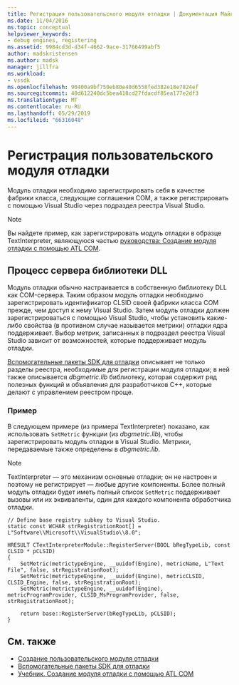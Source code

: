 ```yaml
---
title: Регистрация пользовательского модуля отладки | Документация Майкрософт
ms.date: 11/04/2016
ms.topic: conceptual
helpviewer_keywords:
- debug engines, registering
ms.assetid: 9984cd3d-d34f-4662-9ace-31766499abf5
author: madskristensen
ms.author: madsk
manager: jillfra
ms.workload:
- vssdk
ms.openlocfilehash: 90400a9bf750eb80e40d6558fed382e18e7824ef
ms.sourcegitcommit: 40d612240dc5bea418cd27fdacdf85ea177e2df3
ms.translationtype: MT
ms.contentlocale: ru-RU
ms.lasthandoff: 05/29/2019
ms.locfileid: "66316048"
---
```

# <a name="register-a-custom-debug-engine"></a>Регистрация пользовательского модуля отладки
Модуль отладки необходимо зарегистрировать себя в качестве фабрики класса, следующие соглашения COM, а также регистрировать с помощью Visual Studio через подраздел реестра Visual Studio.

> [!NOTE]
> Вы найдете пример, как зарегистрировать модуль отладки в образце TextInterpreter, являющуюся частью [руководства: Создание модуля отладки с помощью ATL COM](https://msdn.microsoft.com/library/9097b71e-1fe7-48f7-bc00-009e25940c24).

## <a name="dll-server-process"></a>Процесс сервера библиотеки DLL
 Модуль отладки обычно настраивается в собственную библиотеку DLL как COM-сервера. Таким образом модуль отладки необходимо зарегистрировать идентификатор CLSID своей фабрики класса COM прежде, чем доступ к нему Visual Studio. Затем модуль отладки должен зарегистрироваться с помощью Visual Studio, чтобы установить какие-либо свойства (в противном случае называется метрики) отладки ядра поддерживает. Выбор метрик, записанных в подраздел реестра Visual Studio зависит от возможностей, которые поддерживает модуль отладки.

 [Вспомогательные пакеты SDK для отладки](../../extensibility/debugger/reference/sdk-helpers-for-debugging.md) описывает не только разделы реестра, необходимые для регистрации модуля отладки; в ней также описывается *dbgmetric.lib* библиотеку, которая содержит ряд полезных функций и объявления для разработчиков C++, которые делают с управлением реестром проще.

### <a name="example"></a>Пример
 В следующем примере (из примера TextInterpreter) показано, как использовать `SetMetric` функции (из *dbgmetric.lib*), чтобы зарегистрировать модуль отладки в Visual Studio. Метрики, передаваемые также определены в *dbgmetric.lib*.

> [!NOTE]
> TextInterpreter — это механизм основные отладки; он не настроен и поэтому не регистрирует — любые другие компоненты. Более полный модуль отладки будет иметь полный список `SetMetric` поддерживает вызовы или их эквиваленты, один для каждого компонента обработчика отладки.

```
// Define base registry subkey to Visual Studio.
static const WCHAR strRegistrationRoot[] = L"Software\\Microsoft\\VisualStudio\\8.0";

HRESULT CTextInterpreterModule::RegisterServer(BOOL bRegTypeLib, const CLSID * pCLSID)
{
    SetMetric(metrictypeEngine, __uuidof(Engine), metricName, L"Text File", false, strRegistrationRoot);
    SetMetric(metrictypeEngine, __uuidof(Engine), metricCLSID, CLSID_Engine, false, strRegistrationRoot);
    SetMetric(metrictypeEngine, __uuidof(Engine), metricProgramProvider, CLSID_MsProgramProvider, false, strRegistrationRoot);

    return base::RegisterServer(bRegTypeLib, pCLSID);
}
```

## <a name="see-also"></a>См. также
- [Создание пользовательского модуля отладки](../../extensibility/debugger/creating-a-custom-debug-engine.md)
- [Вспомогательные пакеты SDK для отладки](../../extensibility/debugger/reference/sdk-helpers-for-debugging.md)
- [Учебник. Создание модуля отладки с помощью ATL COM](https://msdn.microsoft.com/library/9097b71e-1fe7-48f7-bc00-009e25940c24)